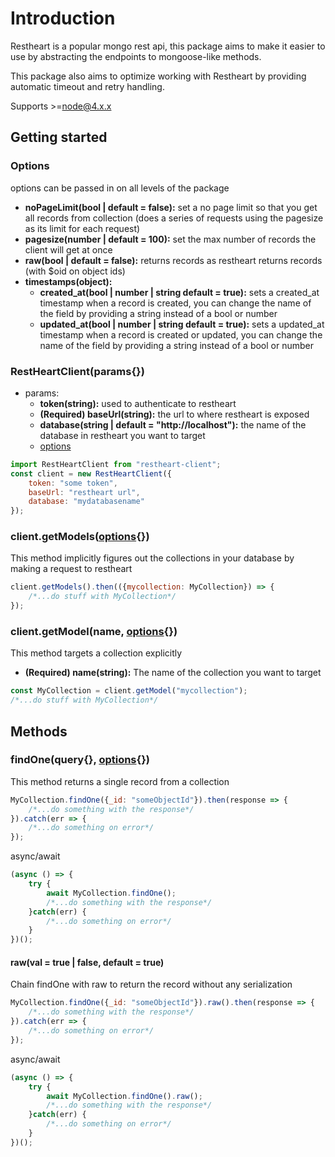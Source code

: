 # Introduction
Restheart is a popular mongo rest api, this package aims to make it easier to use by abstracting the endpoints to mongoose-like methods.

This package also aims to optimize working with Restheart by providing automatic timeout and retry handling.

Supports >=node@4.x.x

## Getting started
### Options
options can be passed in on all levels of the package
- **noPageLimit(bool | default = false):** set a no page limit so that you get all records from collection (does a series of requests using the pagesize as its limit for each request)
- **pagesize(number | default = 100):** set the max number of records the client will get at once
- **raw(bool | default = false):** returns records as restheart returns records (with $oid on object ids) 
- **timestamps(object):**
    - **created_at(bool | number | string default = true):** sets a created_at timestamp when a record is created, you can change the name of the field by providing a string instead of a bool or number 
    - **updated_at(bool | number | string default = true):** sets a updated_at timestamp when a record is created or updated, you can change the name of the field by providing a string instead of a bool or number 

### RestHeartClient(params{})
- params:
    - **token(string):** used to authenticate to restheart
    - **(Required) baseUrl(string):** the url to where restheart is exposed
    - **database(string | default = "http://localhost"):** the name of the database in restheart you want to target
    - [options](#options)
```javascript
import RestHeartClient from "restheart-client";
const client = new RestHeartClient({
    token: "some token",
    baseUrl: "restheart url",
    database: "mydatabasename"
});
```

### client.getModels([options](#options){})
This method implicitly figures out the collections in your database by making a request to restheart
```javascript
client.getModels().then(({mycollection: MyCollection}) => {
    /*...do stuff with MyCollection*/
}); 
```

### client.getModel(name, [options](#options){})
This method targets a collection explicitly
- **(Required) name(string):** The name of the collection you want to target
```javascript
const MyCollection = client.getModel("mycollection");
/*...do stuff with MyCollection*/
```
## Methods
### findOne(query{}, [options](#options){})
This method returns a single record from a collection
```javascript
MyCollection.findOne({_id: "someObjectId"}).then(response => {
    /*...do something with the response*/
}).catch(err => {
    /*...do something on error*/
});
```
async/await
```javascript
(async () => {
    try {
        await MyCollection.findOne();
        /*...do something with the response*/
    }catch(err) {
        /*...do something on error*/
    }   
})();
```
#### raw(val = true | false, default = true)
Chain findOne with raw to return the record without any serialization
```javascript
MyCollection.findOne({_id: "someObjectId"}).raw().then(response => {
    /*...do something with the response*/
}).catch(err => {
    /*...do something on error*/
});
```
async/await
```javascript
(async () => {
    try {
        await MyCollection.findOne().raw();
        /*...do something with the response*/
    }catch(err) {
        /*...do something on error*/
    }   
})();
```
